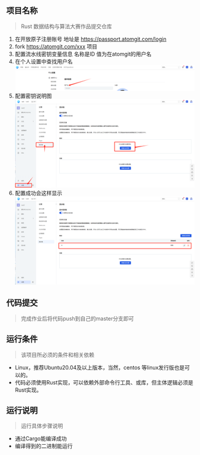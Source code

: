 ## 项目名称
> Rust 数据结构与算法大赛作品提交仓库 
1. 在开放原子注册账号 地址是 https://passport.atomgit.com/login
2. fork  https://atomgit.com/xxx 项目
3. 配置流水线密钥变量信息 名称是ID 值为在atomgit的用户名
4. 在个人设置中查找用户名
    ![在个人设置中查找用户名](.assets/用户名.png)
5. 配置密钥说明图
    ![配置密钥说明图](.assets/配置密钥说明.png)
6. 配置成功会这样显示
    ![配置成功会这样显示](.assets/配置ID成功.png)

## 代码提交
> 完成作业后将代码push到自己的master分支即可

## 运行条件
> 该项目所必须的条件和相关依赖  
* Linux，推荐Ubuntu20.04及以上版本，当然，centos 等linux发行版也是可以的。
* 代码必须使用Rust实现，可以依赖外部命令行工具、或库，但主体逻辑必须是Rust实现。

## 运行说明
> 运行具体步骤说明
* 通过Cargo能编译成功
* 编译得到的二进制能运行
